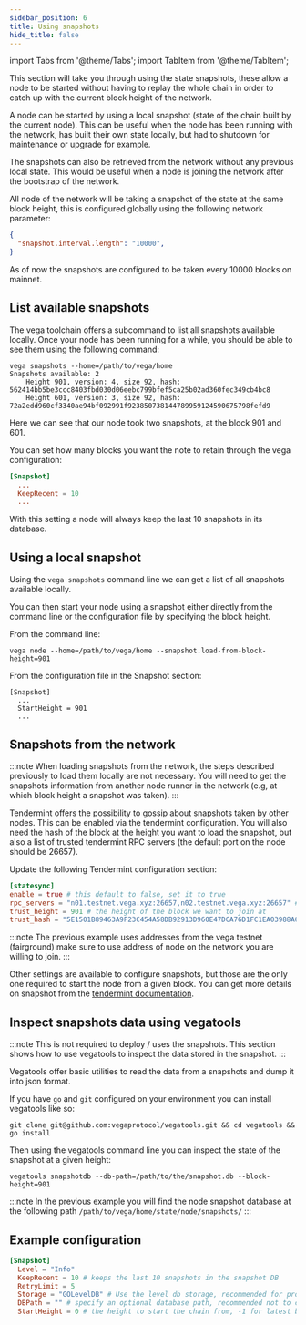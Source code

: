 ```yaml
---
sidebar_position: 6
title: Using snapshots
hide_title: false
---
```


import Tabs from '@theme/Tabs';
import TabItem from '@theme/TabItem';

This section will take you through using the state snapshots, these allow a node to be started without having to replay the whole chain in order to catch up with the current block height of the network.

A node can be started by using a local snapshot (state of the chain built by the current node). This can be useful when the node has been running with the network, has built their own state locally, but had to shutdown for maintenance or upgrade for example.

The snapshots can also be retrieved from the network without any previous local state. This would be useful when a node is joining the network after the bootstrap of the network.

All node of the network will be taking a snapshot of the state at the same block height, this is configured globally using the following network parameter:
```Json
{
  "snapshot.interval.length": "10000",
}
```
As of now the snapshots are configured to be taken every 10000 blocks on mainnet.

## List available snapshots
The vega toolchain offers a subcommand to list all snapshots available locally. Once your node has been running for a while, you should be able to see them using the following command:
```
vega snapshots --home=/path/to/vega/home
Snapshots available: 2
	Height 901, version: 4, size 92, hash: 562414bb5be3ccc8403fbd030d06eebc799bfef5ca25b02ad360fec349cb4bc8
	Height 601, version: 3, size 92, hash: 72a2edd960cf3340ae94bf092991f923850738144789959124590675798fefd9
```
Here we can see that our node took two snapshots, at the block 901 and 601.

You can set how many blocks you want the note to retain through the vega configuration:
```Toml
[Snapshot]
  ...
  KeepRecent = 10
  ...
```
With this setting a node will always keep the last 10 snapshots in its database.

## Using a local snapshot
Using the `vega snapshots` command line we can get a list of all snapshots available locally.

You can then start your node using a snapshot either directly from the command line or the configuration file by specifying the block height.

From the command line:
```
vega node --home=/path/to/vega/home --snapshot.load-from-block-height=901
```

From the configuration file in the Snapshot section:
```
[Snapshot]
  ...
  StartHeight = 901
  ...
```

## Snapshots from the network

:::note
When loading snapshots from the network, the steps described previously to load them locally are not necessary. You will need to get the snapshots information from another
node runner in the network (e.g, at which block height a snapshot was taken).
:::

Tendermint offers the possibility to gossip about snapshots taken by other nodes. This can be enabled via the tendermint configuration. You will also need the hash of the block at the height you want to load the snapshot, but also a list of trusted tendermint RPC servers (the default port on the node should be 26657).

Update the following Tendermint configuration section:
```Toml
[statesync]
enable = true # this default to false, set it to true
rpc_servers = "n01.testnet.vega.xyz:26657,n02.testnet.vega.xyz:26657" # a comma separated list of tendermint rpc
trust_height = 901 # the height of the block we want to join at
trust_hash = "5E1501B89463A9F23C454A58DB92913D960E47DCA76D1FC1EA03988A6C6D0C30" # the hash of the block
```

:::note
The previous example uses addresses from the vega testnet (fairground) make sure to use address of node on the network you are willing to join.
:::

Other settings are available to configure snapshots, but those are the only one required to start the node from a given block. You can get more details on snapshot from the [tendermint documentation](https://docs.tendermint.com/master/spec/abci/apps.html#state-sync).

## Inspect snapshots data using vegatools

:::note
This is not required to deploy / uses the snapshots. This section shows how to use vegatools to inspect the data stored in the snapshot.
:::

Vegatools offer basic utilities to read the data from a snapshots and dump it into json format.

If you have `go` and `git` configured on your environment you can install vegatools like so:
```
git clone git@github.com:vegaprotocol/vegatools.git && cd vegatools && go install
```

Then using the vegatools command line you can inspect the state of the snapshot at a given height:
```
vegatools snapshotdb --db-path=/path/to/the/snapshot.db --block-height=901
```

:::note
In the previous example you will find the node snapshot database at the following path `/path/to/vega/home/state/node/snapshots/`
:::

## Example configuration

```Toml
[Snapshot]
  Level = "Info"
  KeepRecent = 10 # keeps the last 10 snapshots in the snapshot DB
  RetryLimit = 5
  Storage = "GOLevelDB" # Use the level db storage, recommended for production
  DBPath = "" # specify an optional database path, recommended not to change this for production and keep the default
  StartHeight = 0 # the height to start the chain from, -1 for latest block, 0 to start from genesis, or a block height from a recent snapshot
```
